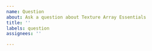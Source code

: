 ```yaml
---
name: Question
about: Ask a question about Texture Array Essentials
title: ''
labels: question
assignees: ''

---
```



